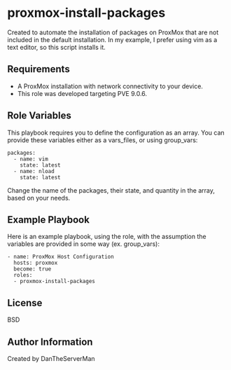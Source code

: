proxmox-install-packages
=========

Created to automate the installation of packages on ProxMox that are not included in the default installation. In my example, I prefer using vim as a text editor, so this script installs it.

Requirements
------------

- A ProxMox installation with network connectivity to your device.
- This role was developed targeting PVE 9.0.6.

Role Variables
--------------
 
This playbook requires you to define the configuration as an array. You can provide these variables either as a vars_files, or using group_vars:
```
packages:
  - name: vim
    state: latest
  - name: nload
    state: latest
```
Change the name of the packages, their state, and quantity in the array, based on your needs.

Example Playbook
----------------

Here is an example playbook, using the role, with the assumption the variables are provided in some way (ex. group_vars):
```
- name: ProxMox Host Configuration
  hosts: proxmox
  become: true
  roles:
  - proxmox-install-packages
```
License
-------

BSD

Author Information
------------------

Created by DanTheServerMan